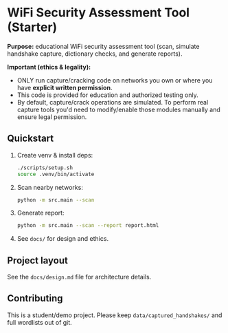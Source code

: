 # WiFi Security Assessment Tool (Starter)

**Purpose:** educational WiFi security assessment tool (scan, simulate handshake capture, dictionary checks, and generate reports).

**Important (ethics & legality):**
- ONLY run capture/cracking code on networks you own or where you have **explicit written permission**.
- This code is provided for education and authorized testing only.
- By default, capture/crack operations are simulated. To perform real capture tools you'd need to modify/enable those modules manually and ensure legal permission.

## Quickstart
1. Create venv & install deps:
   ```bash
   ./scripts/setup.sh
   source .venv/bin/activate
   ```
2. Scan nearby networks:
   ```bash
   python -m src.main --scan
   ```
3. Generate report:
   ```bash
   python -m src.main --scan --report report.html
   ```
4. See `docs/` for design and ethics.

## Project layout
See the `docs/design.md` file for architecture details.

## Contributing
This is a student/demo project. Please keep `data/captured_handshakes/` and full wordlists out of git.
